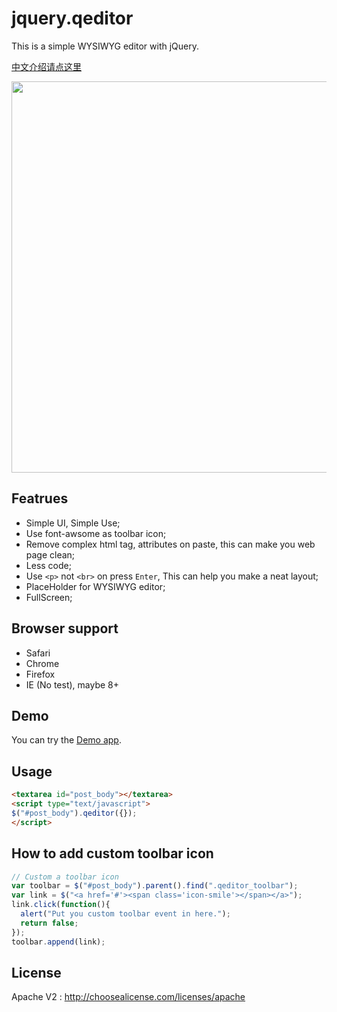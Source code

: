 jquery.qeditor
==============

This is a simple WYSIWYG editor with jQuery.

[中文介绍请点这里](http://huacnlee.com/blog/jquery-qeditor-introduction/)

<img src="https://f.cloud.github.com/assets/5518/945320/a8f55670-0303-11e3-8cd5-a77e94a85dbf.png" width="626" />

## Featrues

- Simple UI, Simple Use;
- Use font-awsome as toolbar icon;
- Remove complex html tag, attributes on paste, this can make you web page clean;
- Less code;
- Use `<p>` not `<br>` on press `Enter`, This can help you make a neat layout;
- PlaceHolder for WYSIWYG editor;
- FullScreen;

## Browser support

- Safari
- Chrome
- Firefox
- IE (No test), maybe 8+

## Demo

You can try the [Demo app](http://huacnlee.github.io/jquery.qeditor).

## Usage

```html
<textarea id="post_body"></textarea>
<script type="text/javascript">
$("#post_body").qeditor({});
</script>
```

## How to add custom toolbar icon

```js
// Custom a toolbar icon
var toolbar = $("#post_body").parent().find(".qeditor_toolbar");
var link = $("<a href='#'><span class='icon-smile'></span></a>");
link.click(function(){
  alert("Put you custom toolbar event in here.");
  return false;
});
toolbar.append(link);
```


## License

Apache V2 : http://choosealicense.com/licenses/apache
